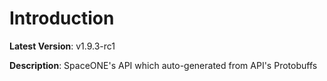 # Introduction

**Latest Version**: v1.9.3-rc1


**Description**: SpaceONE's API which auto-generated from API's Protobuffs


